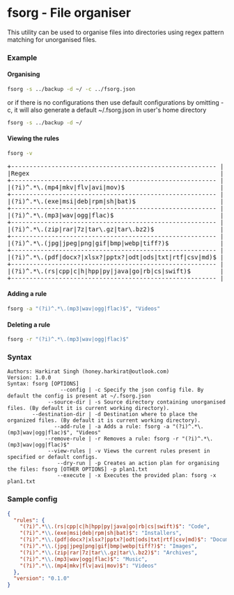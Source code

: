 # fsorg - File organiser
This utility can be used to organise files into directories using regex pattern matching for unorganised files.

### Example
#### Organising
``` bash
fsorg -s ../backup -d ~/ -c ../fsorg.json 
```
or if there is no configurations then use default configurations by omitting -c, it will also generate a default ~/.fsorg.json in user's home directory
``` bash
fsorg -s ../backup -d ~/  
```
#### Viewing the rules
```bash 
fsorg -v
```
<pre>
+-------------------------------------------------------- | -------------------+
|Regex                                                    |        Destinations|
+-------------------------------------------------------- | -------------------+
|(?i)^.*\.(mp4|mkv|flv|avi|mov)$                          |              Videos|
+-------------------------------------------------------- | -------------------+
|(?i)^.*\.(exe|msi|deb|rpm|sh|bat)$                       |          Installers|
+-------------------------------------------------------- | -------------------+
|(?i)^.*\.(mp3|wav|ogg|flac)$                             |               Music|
+-------------------------------------------------------- | -------------------+
|(?i)^.*\.(zip|rar|7z|tar\.gz|tar\.bz2)$                  |            Archives|
+-------------------------------------------------------- | -------------------+
|(?i)^.*\.(jpg|jpeg|png|gif|bmp|webp|tiff?)$              |              Images|
+-------------------------------------------------------- | -------------------+
|(?i)^.*\.(pdf|docx?|xlsx?|pptx?|odt|ods|txt|rtf|csv|md)$ | Documents and Files|
+-------------------------------------------------------- | -------------------+
|(?i)^.*\.(rs|cpp|c|h|hpp|py|java|go|rb|cs|swift)$        |                Code|
+-------------------------------------------------------- | -------------------+
</pre>

#### Adding a rule 
```bash
fsorg -a "(?i)^.*\.(mp3|wav|ogg|flac)$", "Videos"
```

#### Deleting a rule
```bash
fsorg -r "(?i)^.*\.(mp3|wav|ogg|flac)$"
```
### Syntax
```
Authors: Harkirat Singh (honey.harkirat@outlook.com)
Version: 1.0.0
Syntax: fsorg [OPTIONS]
                 --config | -c Specify the json config file. By default the config is present at ~/.fsorg.json
             --source-dir | -s Source directory containing unorganised files. (By default it is current working directory).
        --destination-dir | -d Destination where to place the organized files. (By default it is current working directory).
               --add-rule | -a Adds a rule: fsorg -a "(?i)^.*\.(mp3|wav|ogg|flac)$", "Videos"
            --remove-rule | -r Removes a rule: fsorg -r "(?i)^.*\.(mp3|wav|ogg|flac)$"
             --view-rules | -v Views the current rules present in specified or default configs.
                --dry-run | -p Creates an action plan for organising the files: fsorg [OTHER OPTIONS] -p plan1.txt
                --execute | -x Executes the provided plan: fsorg -x plan1.txt
```

### Sample config
```json
{
  "rules": {
    "(?i)^.*\\.(rs|cpp|c|h|hpp|py|java|go|rb|cs|swift)$": "Code",
    "(?i)^.*\\.(exe|msi|deb|rpm|sh|bat)$": "Installers",
    "(?i)^.*\\.(pdf|docx?|xlsx?|pptx?|odt|ods|txt|rtf|csv|md)$": "Documents and Files",
    "(?i)^.*\\.(jpg|jpeg|png|gif|bmp|webp|tiff?)$": "Images",
    "(?i)^.*\\.(zip|rar|7z|tar\\.gz|tar\\.bz2)$": "Archives",
    "(?i)^.*\\.(mp3|wav|ogg|flac)$": "Music",
    "(?i)^.*\\.(mp4|mkv|flv|avi|mov)$": "Videos"
  },
  "version": "0.1.0"
}
```